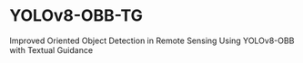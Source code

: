 # YOLOv8-OBB-TG
Improved Oriented Object Detection in Remote Sensing Using YOLOv8-OBB with Textual Guidance
